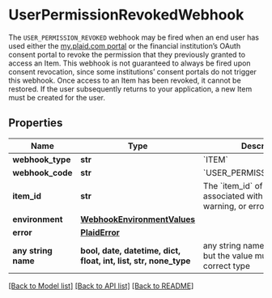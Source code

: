 # UserPermissionRevokedWebhook

The `USER_PERMISSION_REVOKED` webhook may be fired when an end user has used either the [my.plaid.com portal](https://my.plaid.com) or the financial institution’s OAuth consent portal to revoke the permission that they previously granted to access an Item. This webhook is not guaranteed to always be fired upon consent revocation, since some institutions’ consent portals do not trigger this webhook. Once access to an Item has been revoked, it cannot be restored. If the user subsequently returns to your application, a new Item must be created for the user.

## Properties
Name | Type | Description | Notes
------------ | ------------- | ------------- | -------------
**webhook_type** | **str** | &#x60;ITEM&#x60; | 
**webhook_code** | **str** | &#x60;USER_PERMISSION_REVOKED&#x60; | 
**item_id** | **str** | The &#x60;item_id&#x60; of the Item associated with this webhook, warning, or error | 
**environment** | [**WebhookEnvironmentValues**](WebhookEnvironmentValues.md) |  | 
**error** | [**PlaidError**](PlaidError.md) |  | [optional] 
**any string name** | **bool, date, datetime, dict, float, int, list, str, none_type** | any string name can be used but the value must be the correct type | [optional]

[[Back to Model list]](../README.md#documentation-for-models) [[Back to API list]](../README.md#documentation-for-api-endpoints) [[Back to README]](../README.md)


